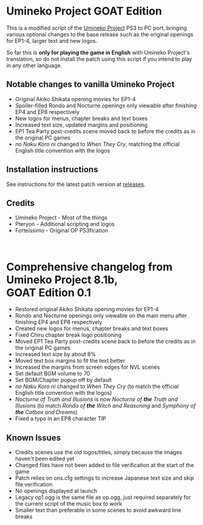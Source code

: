 Umineko Project GOAT Edition
=================

This is a modified script of the [Umineko Project](https://umineko-project.org) PS3 to PC port, bringing various optional changes to the base release such as the original openings for EP1-4, larger text and new logos.

So far this is **only for playing the game in English** with Umineko Project's translation, so do not install the patch using this script if you intend to play in any other language.

## Notable changes to vanilla Umineko Project
- Original Akiko Shikata opening movies for EP1-4
- Spoiler-filled Rondo and Nocturne openings only viewable after finishing EP4 and EP8 respectively
- New logos for menus, chapter breaks and text boxes
- Increased text size, updated margins and positioning
- EP1 Tea Party post-credits scene moved back to before the credits as in the original PC games
- _no Naku Koro ni_ changed to _When They Cry_, matching the official English title convention with the logos

## Installation instructions
See instructions for the latest patch version at [releases](https://github.com/Pteryon/umipro-goat/releases).

## Credits
- Umineko Project - Most of the things
- Pteryon - Additional scripting and logos
- Forteissimo - Original OP PS3fication
<br>

# Comprehensive changelog from Umineko Project 8.1b,<br> GOAT Edition 0.1
- Restored original Akiko Shikata opening movies for EP1-4
- Rondo and Nocturne openings only viewable on the main menu after finishing EP4 and EP8 respectively
- Created new logos for menus, chapter breaks and text boxes
- Fixed Chiru chapter break logo positioning
- Moved EP1 Tea Party post-credits scene back to before the credits as in the original PC games
- Increased text size by about 8%
- Moved text box margins to fit the text better
- Increased the margins from screen edges for NVL scenes
- Set default BGM volume to 70
- Set BGM/Chapter popup off by default
- _no Naku Koro ni_ changed to _When They Cry_ (to match the official English title convention with the logos)
- _Nocturne of Truth and Illusions_ is now _Nocturne of **the** Truth and Illusions_ (to match _Rondo of **the** Witch and Reasoning_ and _Symphony of **the** Catbox and Dreams_)
- Fixed a typo in an EP8 character TIP

## Known Issues
- Credits scenes use the old logos/titles, simply because the images haven't been edited yet
- Changed files have not been added to file verification at the start of the game
- Patch relies on ons.cfg settings to increase Japanese text size and skip file verification
- No openings displayed at launch
- Legacy op1.ogg is the same file as op.ogg, just required separately for the current script of the music box to work
- Smaller text than preferable in some scenes to avoid awkward line breaks
